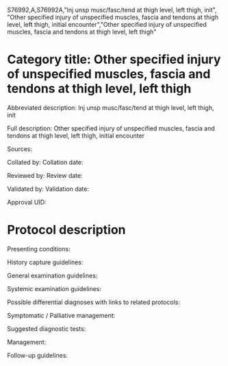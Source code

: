 S76992,A,S76992A,"Inj unsp musc/fasc/tend at thigh level, left thigh, init", "Other specified injury of unspecified muscles, fascia and tendons at thigh level, left thigh, initial encounter","Other specified injury of unspecified muscles, fascia and tendons at thigh level, left thigh"
# Category title: Other specified injury of unspecified muscles, fascia and tendons at thigh level, left thigh

Abbreviated description: Inj unsp musc/fasc/tend at thigh level, left thigh, init

Full description: Other specified injury of unspecified muscles, fascia and tendons at thigh level, left thigh, initial encounter

Sources:

Collated by:
Collation date:

Reviewed by:
Review date:

Validated by:
Validation date:

Approval UID:

# Protocol description

Presenting conditions:

History capture guidelines:

General examination guidelines:

Systemic examination guidelines:

Possible differential diagnoses with links to related protocols:

Symptomatic / Palliative management:

Suggested diagnostic tests:

Management:

Follow-up guidelines:
